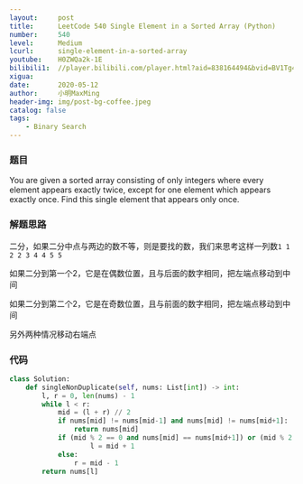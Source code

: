 ```yaml
---
layout:     post
title:      LeetCode 540 Single Element in a Sorted Array (Python)
number:     540
level:      Medium
lcurl:      single-element-in-a-sorted-array
youtube:    H0ZWQa2k-1E
bilibili1:  //player.bilibili.com/player.html?aid=838164494&bvid=BV1Tg4y1B7Va&cid=190154460&page=1
xigua:      
date:       2020-05-12
author:     小明MaxMing
header-img: img/post-bg-coffee.jpeg
catalog: false
tags:
    - Binary Search
---
```


### 题目

You are given a sorted array consisting of only integers where every element appears exactly twice, except for one element which appears exactly once. Find this single element that appears only once.

### 解题思路

二分，如果二分中点与两边的数不等，则是要找的数，我们来思考这样一列数`1 1 2 2 3 4 4 5 5`

如果二分到第一个2，它是在偶数位置，且与后面的数字相同，把左端点移动到中间

如果二分到第二个2，它是在奇数位置，且与前面的数字相同，把左端点移动到中间

另外两种情况移动右端点

### 代码
```python
class Solution:
    def singleNonDuplicate(self, nums: List[int]) -> int:
        l, r = 0, len(nums) - 1
        while l < r:
            mid = (l + r) // 2
            if nums[mid] != nums[mid-1] and nums[mid] != nums[mid+1]:
                return nums[mid]
            if (mid % 2 == 0 and nums[mid] == nums[mid+1]) or (mid % 2 == 1 and nums[mid] == nums[mid-1]):
                    l = mid + 1
            else:
                r = mid - 1
        return nums[l]
```
